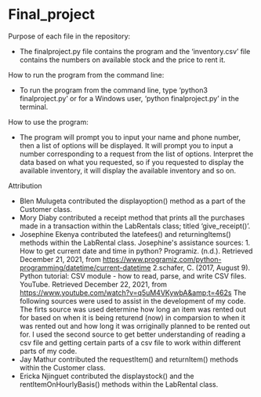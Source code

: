 # Final_project
Purpose of each file in the repository:
- The finalproject.py file contains the program and the ‘inventory.csv’ file contains the numbers on available stock and the price to rent it.

How to run the program from the command line:
- To run the program from the command line, type ‘python3 finalproject.py’ or for a Windows user, ‘python finalproject.py’ in the terminal.

How to use the program:
- The program will prompt you to input your name and phone number, then a list of options will be displayed. It will prompt you to input a number corresponding to a   request from the list of options. Interpret the data based on what you requested, so if you requested to display the available inventory, it will display the      available inventory and so on.

Attribution
- Blen Mulugeta contributed the displayoption() method as a part of the Customer class.
- Mory Diaby contributed a receipt method that prints all the purchases made in a transaction within the LabRentals class; titled ‘give_receipt()’.
- Josephine Ekenya contributed the latefees() and returningItems() methods within the LabRental class.
Josephine's assistance sources: 1. How to get current date and time in python? Programiz. (n.d.). Retrieved December 21, 2021, from https://www.programiz.com/python-programming/datetime/current-datetime 
 2.schafer, C. (2017, August 9). Python tutorial: CSV module - how to read, parse, and write CSV files. YouTube. Retrieved December 22, 2021, from https://www.youtube.com/watch?v=q5uM4VKywbA&amp;t=462s 
 The following sources were used to assist in the development of my code. The firts source was used determine how long an item was rented out for based on when it is being returend (now) in comparsion to when it was rented out and how long it was orriginally planned to be rented out for. I used the second source to get  better understanding of reading a csv file and getting certain parts of a csv file to work within different parts of my code. 
- Jay Mathur contributed the requestItem() and returnItem() methods within the Customer class.
- Ericka Njinguet contributed the displaystock() and the rentItemOnHourlyBasis() methods within the LabRental class.
